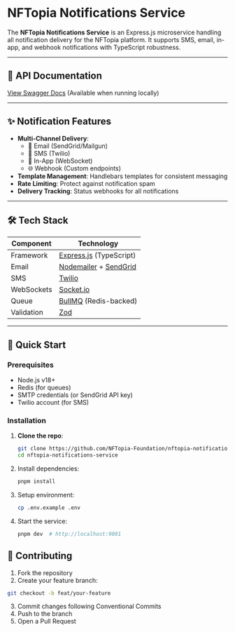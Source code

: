 # NFTopia Notifications Service

The **NFTopia Notifications Service** is an Express.js microservice handling all notification delivery for the NFTopia platform. It supports SMS, email, in-app, and webhook notifications with TypeScript robustness.

---

## 🔗 API Documentation  
[View Swagger Docs](http://localhost:9001/api-docs) (Available when running locally)

---

## ✨ Notification Features  
- **Multi-Channel Delivery**:  
  - 📧 Email (SendGrid/Mailgun)  
  - 📱 SMS (Twilio)  
  - 🔔 In-App (WebSocket)  
  - 🌐 Webhook (Custom endpoints)  
- **Template Management**: Handlebars templates for consistent messaging  
- **Rate Limiting**: Protect against notification spam  
- **Delivery Tracking**: Status webhooks for all notifications  

---

## 🛠️ Tech Stack  
| Component           | Technology                                                                 |
|---------------------|---------------------------------------------------------------------------|
| Framework           | [Express.js](https://expressjs.com/) (TypeScript)                        |
| Email              | [Nodemailer](https://nodemailer.com/) + [SendGrid](https://sendgrid.com/)|
| SMS                | [Twilio](https://www.twilio.com/)                                        |
| WebSockets         | [Socket.io](https://socket.io/)                                          |
| Queue              | [BullMQ](https://docs.bullmq.io/) (Redis-backed)                         |
| Validation         | [Zod](https://zod.dev/)                                                 |

---

## 🚀 Quick Start  

### Prerequisites  
- Node.js v18+  
- Redis (for queues)  
- SMTP credentials (or SendGrid API key)  
- Twilio account (for SMS)  

### Installation  
1. **Clone the repo**:  
   ```bash
   git clone https://github.com/NFTopia-Foundation/nftopia-notifications-service.git
   cd nftopia-notifications-service
   ```
2. Install dependencies:
   ```bash
   pnpm install
   ```
3. Setup environment:
   ```bash
   cp .env.example .env
   ```
4. Start the service:
   ```bash
   pnpm dev  # http://localhost:9001
   ```
## 🤝 Contributing

1. Fork the repository
2. Create your feature branch:
```bash
git checkout -b feat/your-feature
```
3. Commit changes following Conventional Commits
4. Push to the branch
5. Open a Pull Request
